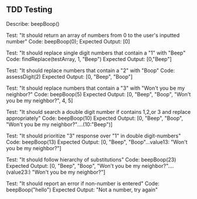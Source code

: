 TDD Testing
-----------
Describe: beepBoop()

Test: "It should return an array of numbers from 0 to the user's inputted number"
Code: beepBoop(0);
Expected Output: [0]

Test: "It should replace single digit numbers that contain a "1" with "Beep"
Code: findReplace(testArray, 1, "Beep")
Expected Output: [0,"Beep"]

Test: "It should replace numbers that contain a "2" with "Boop"
Code: assessDigit(2)
Expected Output: [0, "Beep", "Boop"]

Test: "It should replace numbers that contain a "3" with "Won't you be my neighbor?"
Code: beepBoop(5)
Expected Output: [0, "Beep", "Boop", "Won't you be my neighbor?", 4, 5]

Test: "It should search a double digit number if contains 1,2,or 3 and replace appropriately"
Code: beepBoop(10)
Expected Output: [0, "Beep", "Boop", "Won't you be my neighbor?"....(10:"Beep")]

Test: "It should prioritize "3" response over "1" in double digit-numbers"
Code: beepBoop(13)
Expected Output: [0, "Beep", "Boop"...value13: "Won't you be my neighbor?"]

Test: "It should follow hierarchy of substitutions"
Code: beepBoop(23)
Expected Output: [0, "Beep", "Boop", "Won't you be my neighbor?"....(value23:) "Won't you be my neighbor?"]

Test: "It should report an error if non-number is entered"
Code: beepBoop("hello")
Expected Output: "Not a number, try again"

